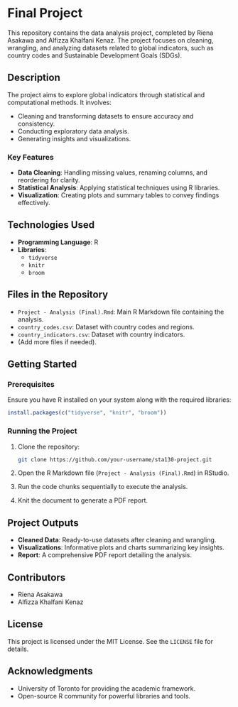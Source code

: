 # Final Project

This repository contains the data analysis project, completed by Riena Asakawa and Alfizza Khalfani Kenaz. The project focuses on cleaning, wrangling, and analyzing datasets related to global indicators, such as country codes and Sustainable Development Goals (SDGs).

## Description

The project aims to explore global indicators through statistical and computational methods. It involves:

- Cleaning and transforming datasets to ensure accuracy and consistency.
- Conducting exploratory data analysis.
- Generating insights and visualizations.

### Key Features
- **Data Cleaning**: Handling missing values, renaming columns, and reordering for clarity.
- **Statistical Analysis**: Applying statistical techniques using R libraries.
- **Visualization**: Creating plots and summary tables to convey findings effectively.

## Technologies Used

- **Programming Language**: R
- **Libraries**:
  - `tidyverse`
  - `knitr`
  - `broom`

## Files in the Repository

- `Project - Analysis (Final).Rmd`: Main R Markdown file containing the analysis.
- `country_codes.csv`: Dataset with country codes and regions.
- `country_indicators.csv`: Dataset with country indicators.
- (Add more files if needed).

## Getting Started

### Prerequisites

Ensure you have R installed on your system along with the required libraries:

```R
install.packages(c("tidyverse", "knitr", "broom"))
```

### Running the Project

1. Clone the repository:
   ```bash
   git clone https://github.com/your-username/sta130-project.git
   ```

2. Open the R Markdown file (`Project - Analysis (Final).Rmd`) in RStudio.

3. Run the code chunks sequentially to execute the analysis.

4. Knit the document to generate a PDF report.

## Project Outputs

- **Cleaned Data**: Ready-to-use datasets after cleaning and wrangling.
- **Visualizations**: Informative plots and charts summarizing key insights.
- **Report**: A comprehensive PDF report detailing the analysis.

## Contributors

- Riena Asakawa
- Alfizza Khalfani Kenaz

## License

This project is licensed under the MIT License. See the `LICENSE` file for details.

## Acknowledgments

- University of Toronto for providing the academic framework.
- Open-source R community for powerful libraries and tools.
